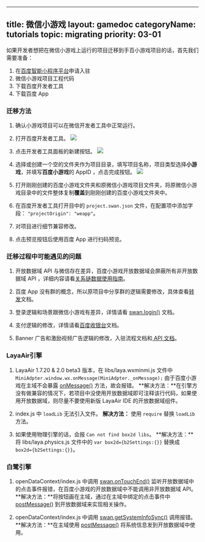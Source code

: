 
---
title: 微信小游戏
layout: gamedoc
categoryName: tutorials
topic: migrating
priority: 03-01
---

如果开发者想把在微信小游戏上运行的项目迁移到手百小游戏项目的话，首先我们需要准备：

1. 在[百度智能小程序平台](https://smartprogram.baidu.com/mappconsole/main/login)申请入驻
2. 微信小游戏项目工程代码
3. 下载百度开发者工具
4. 下载百度 App

### 迁移方法

1. 确认小游戏项目可以在微信开发者工具中正常运行。

2. 打开百度开发者工具。
![](/img/game/tutorials/transferimg00.png)

3. 点击开发者工具面板的新建按钮。
![](/img/game/tutorials/create.png)

4. 选择或创建一个空的文件夹作为项目目录，填写项目名称，项目类型选择**小游戏**，并填写**百度小游戏**的 AppID ，点击完成按钮。
![](/img/game/tutorials/fillin.png)

5. 打开刚刚创建的百度小游戏文件夹和原微信小游戏项目文件夹，将原微信小游戏目录中的文件整体复制**覆盖**到刚刚创建的百度小游戏文件夹中。

6. 在百度开发者工具打开目中的 `project.swan.json` 文件，在配置项中添加字段： `"projectOrigin": "weapp"`。

7. 对项目进行细节兼容修改。

8. 点击预览按钮后使用百度 App 进行扫码预览。

### 迁移过程中可能遇见的问题

1. 开放数据域 API 与微信存在差异，百度小游戏开放数据域会屏蔽所有非开放数据域 API ，详细内容请看[关系链数据使用指南](/game/tutorials/open_api/guide/)。

2. 百度 App 没有群的概念，所以原项目中分享群的逻辑需要修改，具体查看[转发](/game/api/share/onShareAppMessage/)文档。

3. 登录逻辑和场景跟微信小游戏有差异，详情请看 [swan.login()](/game/api/openApi/login/#swan-login) 文档。

4. 支付逻辑的修改，详情请看[百度收银台](/game/api/openApi/requestPolymerPayment/#swan-requestPolymerPayment)文档。

5. Banner 广告和激励视频广告逻辑的修改，入驻流程文档和[ API 文档](/game/api/ad/bannerAd/)。

### LayaAir引擎

1. LayaAir 1.7.20 & 2.0 beta3 版本，在 libs/laya.wxminmi.js 文件中 `MiniAdpter.window.wx.onMessage(MiniAdpter._onMessage);` 由于百度小游戏在主域不会暴露 [onMessage()](/game/api/openApi/openDataContext/#swan-onMessage) 方法，故会报错。
**解决方法：**在引擎方没有做兼容的情况下，若项目中没使用开放数据域即可注释该行代码，如果使用开放数据域，则尽量不要使用新版 LayaAir IDE 的开放数据域组件。

2. index.js 中 `loadLib` 无法引入文件。
**解决方法：** 使用 `require` 替换 `loadLib` 方法。

3. 如果使用物理引擎的话，会报 `Can not find box2d libs`。
**解决方法：**将 libs/laya.physics.js 文件中的 `var box2d={b2Settings:{}}` 替换成 ` box2d={b2Settings:{}}`。

### 白鹭引擎

1. openDataContext/index.js 中调用 [swan.onTouchEnd()](/game/api/system/touchEvents/#swan-onTouchEnd) 监听开放数据域中的点击事件报错，在百度小游戏的开放数据域中不能调用非开放数据域 API。
**解决方法：**将按钮画在主域，通过在主域中绑定的点击事件中 [postMessage()](/game/api/openApi/openDataContext/#openDataContext-postMessage) 到开放数据域来实现相关操作。

2. openDataContext/index.js 中调用 [swan.getSystemInfoSync()](/game/api/system/systemInfo/) 调用报错。
**解决方法：**在主域使用 [postMessage()](/game/api/openApi/openDataContext/#openDataContext-postMessage) 将系统信息发到开放数据域中使用。
